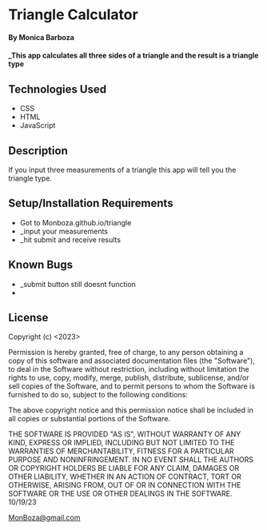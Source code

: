 # Triangle Calculator

#### By Monica Barboza

#### _This app calculates all three sides of a triangle and the result is a triangle type

## Technologies Used

* CSS
* HTML
* JavaScript

## Description

If you input three measurements of a triangle this app will tell you the triangle type.
## Setup/Installation Requirements

* Got to Monboza.github.io/triangle
* _input your measurements
* _hit submit and receive results



## Known Bugs

* _submit button still doesnt function
* 

## License
Copyright (c) <2023> <Monica Barboza>

Permission is hereby granted, free of charge, to any person obtaining a copy
of this software and associated documentation files (the "Software"), to deal
in the Software without restriction, including without limitation the rights
to use, copy, modify, merge, publish, distribute, sublicense, and/or sell
copies of the Software, and to permit persons to whom the Software is
furnished to do so, subject to the following conditions:

The above copyright notice and this permission notice shall be included in all
copies or substantial portions of the Software.

THE SOFTWARE IS PROVIDED "AS IS", WITHOUT WARRANTY OF ANY KIND, EXPRESS OR
IMPLIED, INCLUDING BUT NOT LIMITED TO THE WARRANTIES OF MERCHANTABILITY,
FITNESS FOR A PARTICULAR PURPOSE AND NONINFRINGEMENT. IN NO EVENT SHALL THE
AUTHORS OR COPYRIGHT HOLDERS BE LIABLE FOR ANY CLAIM, DAMAGES OR OTHER
LIABILITY, WHETHER IN AN ACTION OF CONTRACT, TORT OR OTHERWISE, ARISING FROM,
OUT OF OR IN CONNECTION WITH THE SOFTWARE OR THE USE OR OTHER DEALINGS IN THE
SOFTWARE.
10/19/23

MonBoza@gmail.com